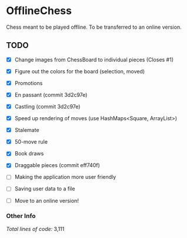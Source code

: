 # OfflineChess

Chess meant to be played offline. To be transferred to an online version.  


## TODO

 - [x] Change images from ChessBoard to individual pieces (Closes #1)

 - [x] Figure out the colors for the board (selection, moved)

 - [x] Promotions
 - [x] En passant (commit 3d2c97e)

 - [x] Castling (commit 3d2c97e)

 - [x] Speed up rendering of moves (use HashMaps<Square, ArrayList<Moves>>)
 - [x] Stalemate
 - [x] 50-move rule
 - [x] Book draws
 
 - [x] Draggable pieces (commit eff740f)
 
 - [ ] Making the application more user friendly

 - [ ] Saving user data to a file

 - [ ] Move to an online version!  

### Other Info
_Total lines of code:_ 3,111
